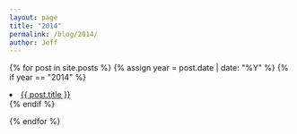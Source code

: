 ```yaml
---
layout: page
title: "2014"
permalink: /blog/2014/
author: Jeff
---
```

{% for post in site.posts %}
  {% assign year = post.date | date: "%Y" %}
  {% if year == "2014" %}
  <li><a href="{{ post.url }}">{{ post.title }}</a></li>    
  {% endif %}
  
{% endfor %}
